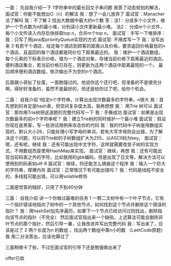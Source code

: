 一面：
先自我介绍一下
1字符串中的最长回文子串问题
我答了动态规划的解法，
面试官：你能不能想出O（n）的解法
我：想了一会儿放弃了
面试官：Manacher法了解吗
我：不了解
2 找出大数据中最大的n个数
答：法1：分成多个小文件，维护一个节点数为n的最小堆，分别读小文件更新最小堆。
法2： 分成m个小文件，每个小文件读入内存后快排取top n，合并m个top n。
面试官：手写一下堆排序：
我：只写了用java库priorityQueue实现的方式 
面试官: 不用库写一下
我：没写出来
3 有若干个酒店，给定每个酒店到顾客的距离以及价格，要求返回价格最低的n个酒店，且返回的每个酒店都是同价位下距离最近的。
我：维护一个酒店数组，每个元素的下标表示价格，值为一个酒店对象，存储当前价格下距离最近的酒店。便利酒店集合，若当前价格已存在，则更新为这两个酒店中距离最短的一个。
最后顺序便利酒店数组，依次输出不为空的n个酒店。

后面跟小哥扯了扯蛋，一面勉强过的。他说你这个还行吧，但准备的不是很充分啊，得好好准备的，虽然不是最好的，但还是给你过了吧，给你个机会。

二面：
自我介绍
1给定n个字符串，计算出出现次数最多的字符串，n很大
我：首先想到的肯定是hash表，但空间复杂度太高，我再想想
我： 用Trie 树可以
面试官：那你用Trie树把这道题的完整代码写一下
我：手撕成功
面试官：如果是出现次数最多的前n个字符串呢？
我：建立Trie树的同时维护一个最小堆
面试官：假设你现在是黑客，写一些测试用例来攻击你的代码
我：我的代码中子树是用数组实现的，默认大小26，只能处理小写字母的单词，若有大写字母则会出错，为了解决这个问题，可以将Trie树的子树数组扩大为255，以ASCII码为key。
面试官：嗯，还有呢，继续
我：还有可能出现中文字符，这样就需要改变子树的实现方式，不用数组而是使用HashMap来实现。
面试官：继续，再想
我：还有可能出现当前码表之外的字符，比如我用的gbk编码，但是出现了日文等，解决方法可以使用别的码表如utf-8
面试官：继续，你还能怎么搞崩这个程序
我：输入一个巨大的字符串，撑爆内存
面试官：正常情况下有可能出错吗？
我：代码是线程不安全的，多线程可能出错，可以用volatile修饰

二面感觉答的贼好，只用了不到40分钟

三面：
自我介绍
讲一个你做过最难的任务
1 一颗二叉树中有一个叶子节点，它有一个指针错误地指向了树中的一个其他节点，如何找到这个节点并删除这个错误的指针？
我：用hashSet加先序遍历，如果下一个节点已经访问过则找出，删除指向该节点的指针（不完全）
然后面试官指出来一个缺陷，上述算法可能会删除非叶节点的那个指针，然后引导一番，让我改进并写出完整代码
我：写出来了，应该是过了
2 两个长度为n 的数组 ，找出两个数组中第n小的数 （LeetCode原题）
我 用二分法答出，应该也算过了

三面稍微卡了些，不过在面试官的引导下还是勉强做出来了

offer已收
